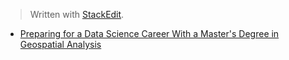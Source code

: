 


> Written with [StackEdit](https://stackedit.io/).

- [Preparing for a Data Science Career With a Master's Degree in Geospatial Analysis](https://www.datasciencegraduateprograms.com/geospatial-analytics/)
<!--stackedit_data:
eyJoaXN0b3J5IjpbLTE3Mjc3Njc2Nl19
-->